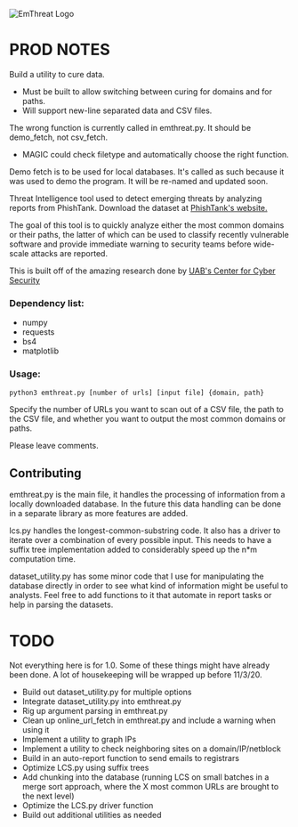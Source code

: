 ![EmThreat Logo](https://imgur.com/Hv703W4.png)

# PROD NOTES
Build a utility to cure data.
- Must be built to allow switching between curing for domains and for paths.
- Will support new-line separated data and CSV files.

The wrong function is currently called in emthreat.py. It should be demo_fetch, not csv_fetch.

- MAGIC could check filetype and automatically choose the right function.

Demo fetch is to be used for local databases. It's called as such because it was used to demo the program. It will be re-named and updated soon.


Threat Intelligence tool used to detect emerging threats by analyzing reports from PhishTank. Download the dataset at [PhishTank's website.](https://www.phishtank.com/developer_info.php)

The goal of this tool is to quickly analyze either the most common domains or their paths, the latter of which can be used to classify recently vulnerable software and provide immediate warning to security teams before wide-scale attacks are reported.

This is built off of the amazing research done by [UAB's Center for Cyber Security](https://www.uab.edu/cas/thecenter/images/Documents/Identifying-Vulnerable-Websites-by-Analysis-of-Common-Strings-in-Phishing-URLs.pdf)

### Dependency list:
- numpy
- requests
- bs4
- matplotlib

### Usage:
`python3 emthreat.py [number of urls] [input file] {domain, path}`

Specify the number of URLs you want to scan out of a CSV file, the path to the CSV file, and whether you want to output the most common domains or paths.

Please leave comments.

## Contributing
emthreat.py is the main file, it handles the processing of information from a locally downloaded database. In the future this data handling can be done in a separate library as more features are added.

lcs.py handles the longest-common-substring code. It also has a driver to iterate over a combination of every possible input. This needs to have a suffix tree implementation added to considerably speed up  the n\*m computation time.

dataset_utility.py has some minor code that I use for manipulating the database directly in order to see what kind of information might be useful to analysts. Feel free to add functions to it that automate in report tasks or help in parsing the datasets. 

# TODO
Not everything here is for 1.0. Some of these things might have already been done. A lot of housekeeping will be wrapped up before 11/3/20. 

- Build out dataset_utility.py for multiple options
- Integrate dataset_utility.py into emthreat.py
- Rig up argument parsing in emthreat.py
- Clean up online_url_fetch in emthreat.py and include a warning when using it
- Implement a utility to graph IPs
- Implement a utility to check neighboring sites on a domain/IP/netblock
- Build in an auto-report function to send emails to registrars
- Optimize LCS.py using suffix trees
- Add chunking into the database (running LCS on small batches in a merge sort approach, where the X most common URLs are brought to the next level)
- Optimize the LCS.py driver function
- Build out additional utilities as needed
